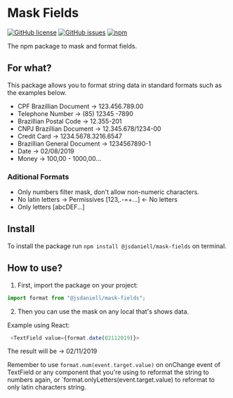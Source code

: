 # Mask Fields

[![GitHub license](https://img.shields.io/github/license/jsdaniell/mask-fields)](https://github.com/jsdaniell/mask-fields/blob/master/LICENSE) [![GitHub issues](https://img.shields.io/github/issues/jsdaniell/mask-fields)](https://github.com/jsdaniell/mask-fields/issues) [![npm](https://img.shields.io/badge/version-v2.0.2-blue)](https://www.npmjs.com/package/@jsdaniell/mask-fields)

The npm package to mask and format fields.

## For what?

This package allows you to format string data in standard formats such as the examples below.

- CPF Brazillian Document → 123.456.789.00
- Telephone Number → (85) 12345 -7890
- Brazillian Postal Code → 12.355-201
- CNPJ Brazillian Document → 12.345.678/1234-00
- Credit Card → 1234.5678.3216.6547
- Brazillian General Document → 1234567890-1
- Date → 02/08/2019
- Money → 100,00 - 1000,00...

### Aditional Formats

- Only numbers filter mask, don't allow non-numeric characters.
- No latin letters → Permissives [123,.-=+...] ← No letters
- Only letters [abcDEF...]

## Install
To install the package run `npm install @jsdaniell/mask-fields` on terminal.

## How to use?

1. First, import the package on your project:

```javascript
import format from "@jsdaniell/mask-fields";
```

2. Then you can use the mask on any local that's shows data.

Example using React:

```javascript
 <TextField value={format.date(02112019)}>
```

The result will be → 02/11/2019

Remember to use `format.num(event.target.value)` on onChange event of TextField or any component that you're using to reformat the string to numbers again, or `format.onlyLetters(event.target.value) to reformat to only latin characters string.
